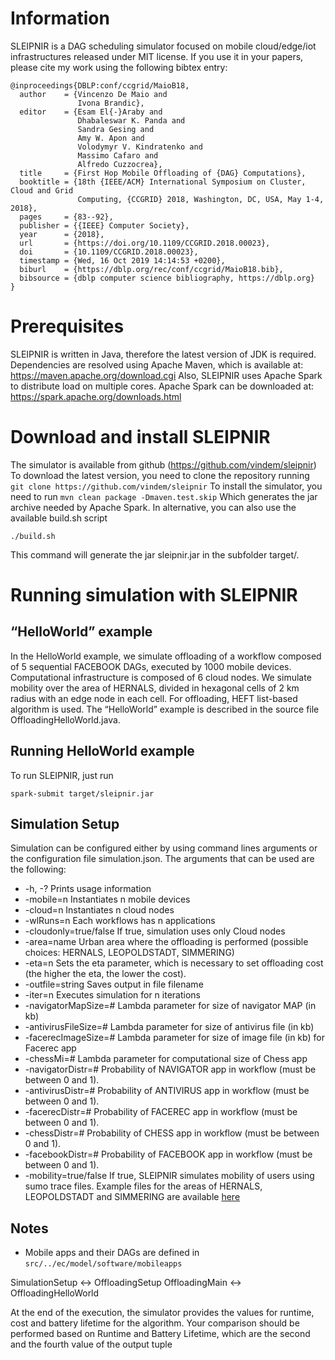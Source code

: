 # Information #

SLEIPNIR is a DAG scheduling simulator focused on mobile cloud/edge/iot infrastructures released under MIT license. If you use it in your papers, please cite my work using the following bibtex entry:

```
@inproceedings{DBLP:conf/ccgrid/MaioB18,
  author    = {Vincenzo De Maio and
               Ivona Brandic},
  editor    = {Esam El{-}Araby and
               Dhabaleswar K. Panda and
               Sandra Gesing and
               Amy W. Apon and
               Volodymyr V. Kindratenko and
               Massimo Cafaro and
               Alfredo Cuzzocrea},
  title     = {First Hop Mobile Offloading of {DAG} Computations},
  booktitle = {18th {IEEE/ACM} International Symposium on Cluster, Cloud and Grid
               Computing, {CCGRID} 2018, Washington, DC, USA, May 1-4, 2018},
  pages     = {83--92},
  publisher = {{IEEE} Computer Society},
  year      = {2018},
  url       = {https://doi.org/10.1109/CCGRID.2018.00023},
  doi       = {10.1109/CCGRID.2018.00023},
  timestamp = {Wed, 16 Oct 2019 14:14:53 +0200},
  biburl    = {https://dblp.org/rec/conf/ccgrid/MaioB18.bib},
  bibsource = {dblp computer science bibliography, https://dblp.org}
}
```

# Prerequisites #

SLEIPNIR is written in Java, therefore the latest version of JDK is required.
Dependencies are resolved using Apache Maven, which is available at: <https://maven.apache.org/download.cgi>
Also, SLEIPNIR uses Apache Spark to distribute load on multiple cores.  Apache Spark can be downloaded at: <https://spark.apache.org/downloads.html>

# Download and install SLEIPNIR #

The simulator is available from github (<https://github.com/vindem/sleipnir>)
To download the latest version, you need to clone the repository running
`git clone https://github.com/vindem/sleipnir`
To install the simulator, you need to run
`mvn clean package -Dmaven.test.skip`
Which generates the jar archive needed by Apache Spark. In alternative, you can also use the available build.sh script

`./build.sh`

This command will generate the jar sleipnir.jar in the subfolder target/.

# Running simulation with SLEIPNIR #

## “HelloWorld” example ##

In the HelloWorld example, we simulate offloading of a workflow composed of 5 sequential FACEBOOK DAGs, executed by 1000 mobile devices. Computational infrastructure is composed of 6 cloud nodes. We simulate mobility over the area of HERNALS, divided in hexagonal cells of 2 km radius with an edge node in each cell. For offloading, HEFT list-based algorithm is used. The “HelloWorld” example is described in the source file OffloadingHelloWorld.java.

## Running HelloWorld example ##

To run SLEIPNIR, just run

`spark-submit target/sleipnir.jar`

## Simulation Setup ##

Simulation can be configured either by using command lines arguments or the configuration file simulation.json. The arguments that can be used are the following:

* -h, -? Prints usage information
* -mobile=n Instantiates n mobile devices
* -cloud=n Instantiates n cloud nodes
* -wlRuns=n Each workflows has n applications
* -cloudonly=true/false If true, simulation uses only Cloud nodes
* -area=name Urban area where the offloading is performed (possible choices: HERNALS, LEOPOLDSTADT, SIMMERING)
* -eta=n Sets the eta parameter, which is necessary to set offloading cost (the higher the eta, the lower the cost).
* -outfile=string Saves output in file filename
* -iter=n Executes simulation for n iterations
* -navigatorMapSize=# Lambda parameter for size of navigator MAP (in kb)
* -antivirusFileSize=# Lambda parameter for size of antivirus file (in kb)
* -facerecImageSize=# Lambda parameter for size of image file (in kb) for Facerec app
* -chessMi=# Lambda parameter for computational size of Chess app
* -navigatorDistr=# Probability of NAVIGATOR app in workflow (must be between 0 and 1).
* -antivirusDistr=# Probability of ANTIVIRUS app in workflow (must be between 0 and 1).
* -facerecDistr=# Probability of FACEREC app in workflow (must be between 0 and 1).
* -chessDistr=# Probability of CHESS app in workflow (must be between 0 and 1).
* -facebookDistr=# Probability of FACEBOOK app in workflow (must be between 0 and 1).
* -mobility=true/false If true, SLEIPNIR simulates mobility of users using sumo trace files. Example files for the areas of HERNALS, LEOPOLDSTADT and SIMMERING are available [here](https://www.dropbox.com/s/flox79qk2h24oqi/sleipnir-mobility-traces.zip?dl=0)

## Notes ##

* Mobile apps and their DAGs are defined in `src/../ec/model/software/mobileapps`


SimulationSetup <-> OffloadingSetup
OffloadingMain <-> OffloadingHelloWorld


At the end of the execution, the simulator provides the values for runtime, cost and battery lifetime for the algorithm. Your comparison should be performed based on Runtime and Battery Lifetime, which are the second and the fourth value of the output tuple